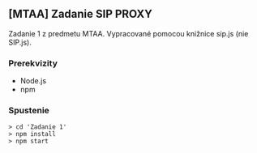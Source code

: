 ## [MTAA] Zadanie SIP PROXY 

Zadanie 1 z predmetu MTAA. Vypracované pomocou knižnice sip.js (nie SIP.js).

### Prerekvizity
 - Node.js
 - npm

### Spustenie
```
> cd 'Zadanie 1'
> npm install
> npm start
```